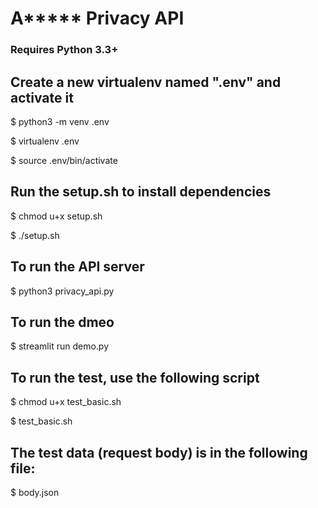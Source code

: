 # A***** Privacy API

### Requires Python 3.3+

## Create a new virtualenv named ".env" and activate it

$ python3 -m venv .env

$ virtualenv .env

$ source .env/bin/activate

## Run the setup.sh to install dependencies

$ chmod u+x setup.sh

$ ./setup.sh

## To run the API server
$ python3 privacy_api.py

## To run the dmeo
$ streamlit run demo.py 

## To run the test, use the following script

$ chmod u+x test_basic.sh

$ test_basic.sh

## The test data (request body) is in the following file:
$ body.json
